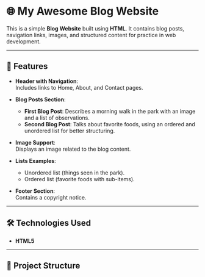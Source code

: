 # 🌐 My Awesome Blog Website

This is a simple **Blog Website** built using **HTML**. It contains blog posts, navigation links, images, and structured content for practice in web development.

---

## 📖 Features

- **Header with Navigation**:  
  Includes links to Home, About, and Contact pages.

- **Blog Posts Section**:  
  - **First Blog Post**: Describes a morning walk in the park with an image and a list of observations.  
  - **Second Blog Post**: Talks about favorite foods, using an ordered and unordered list for better structuring.

- **Image Support**:  
  Displays an image related to the blog content.

- **Lists Examples**:  
  - Unordered list (things seen in the park).  
  - Ordered list (favorite foods with sub-items).

- **Footer Section**:  
  Contains a copyright notice.

---

## 🛠️ Technologies Used
- **HTML5**

---

## 📂 Project Structure

